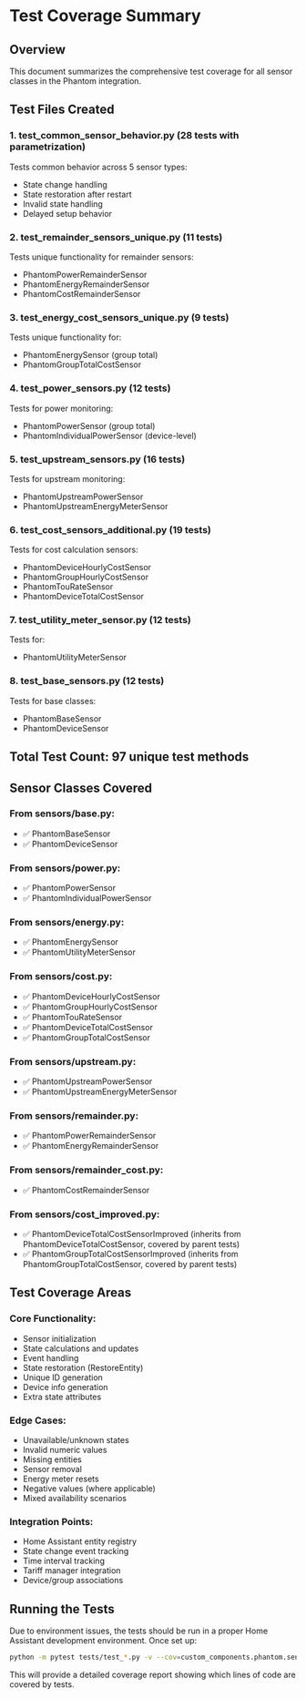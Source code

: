 # Test Coverage Summary

## Overview
This document summarizes the comprehensive test coverage for all sensor classes in the Phantom integration.

## Test Files Created

### 1. test_common_sensor_behavior.py (28 tests with parametrization)
Tests common behavior across 5 sensor types:
- State change handling
- State restoration after restart
- Invalid state handling
- Delayed setup behavior

### 2. test_remainder_sensors_unique.py (11 tests)
Tests unique functionality for remainder sensors:
- PhantomPowerRemainderSensor
- PhantomEnergyRemainderSensor
- PhantomCostRemainderSensor

### 3. test_energy_cost_sensors_unique.py (9 tests)
Tests unique functionality for:
- PhantomEnergySensor (group total)
- PhantomGroupTotalCostSensor

### 4. test_power_sensors.py (12 tests)
Tests for power monitoring:
- PhantomPowerSensor (group total)
- PhantomIndividualPowerSensor (device-level)

### 5. test_upstream_sensors.py (16 tests)
Tests for upstream monitoring:
- PhantomUpstreamPowerSensor
- PhantomUpstreamEnergyMeterSensor

### 6. test_cost_sensors_additional.py (19 tests)
Tests for cost calculation sensors:
- PhantomDeviceHourlyCostSensor
- PhantomGroupHourlyCostSensor
- PhantomTouRateSensor
- PhantomDeviceTotalCostSensor

### 7. test_utility_meter_sensor.py (12 tests)
Tests for:
- PhantomUtilityMeterSensor

### 8. test_base_sensors.py (12 tests)
Tests for base classes:
- PhantomBaseSensor
- PhantomDeviceSensor

## Total Test Count: 97 unique test methods

## Sensor Classes Covered

### From sensors/base.py:
- ✅ PhantomBaseSensor
- ✅ PhantomDeviceSensor

### From sensors/power.py:
- ✅ PhantomPowerSensor
- ✅ PhantomIndividualPowerSensor

### From sensors/energy.py:
- ✅ PhantomEnergySensor
- ✅ PhantomUtilityMeterSensor

### From sensors/cost.py:
- ✅ PhantomDeviceHourlyCostSensor
- ✅ PhantomGroupHourlyCostSensor
- ✅ PhantomTouRateSensor
- ✅ PhantomDeviceTotalCostSensor
- ✅ PhantomGroupTotalCostSensor

### From sensors/upstream.py:
- ✅ PhantomUpstreamPowerSensor
- ✅ PhantomUpstreamEnergyMeterSensor

### From sensors/remainder.py:
- ✅ PhantomPowerRemainderSensor
- ✅ PhantomEnergyRemainderSensor

### From sensors/remainder_cost.py:
- ✅ PhantomCostRemainderSensor

### From sensors/cost_improved.py:
- ✅ PhantomDeviceTotalCostSensorImproved (inherits from PhantomDeviceTotalCostSensor, covered by parent tests)
- ✅ PhantomGroupTotalCostSensorImproved (inherits from PhantomGroupTotalCostSensor, covered by parent tests)

## Test Coverage Areas

### Core Functionality:
- Sensor initialization
- State calculations and updates
- Event handling
- State restoration (RestoreEntity)
- Unique ID generation
- Device info generation
- Extra state attributes

### Edge Cases:
- Unavailable/unknown states
- Invalid numeric values
- Missing entities
- Sensor removal
- Energy meter resets
- Negative values (where applicable)
- Mixed availability scenarios

### Integration Points:
- Home Assistant entity registry
- State change event tracking
- Time interval tracking
- Tariff manager integration
- Device/group associations

## Running the Tests

Due to environment issues, the tests should be run in a proper Home Assistant development environment. Once set up:

```bash
python -m pytest tests/test_*.py -v --cov=custom_components.phantom.sensors --cov-report=term-missing
```

This will provide a detailed coverage report showing which lines of code are covered by tests.